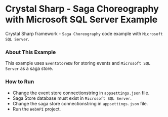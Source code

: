 # Crystal Sharp - Saga Choreography with Microsoft SQL Server Example
Crystal Sharp framework - `Saga Choreography` code example with `Microsoft SQL Server`.


### About This Example
This example uses `EventStoreDB` for storing events and `Microsoft SQL Server` as a saga store.


### How to Run

* Change the event store connectionstring in `appsettings.json` file.
* Saga Store database must exist in `Microsoft SQL Server`.
* Change the saga store connectionstring in `appsettings.json` file.
* Run the `WebAPI` project.
